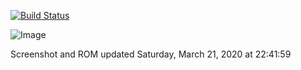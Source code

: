 [![Build Status](https://dev.azure.com/hxlnt/nes-pipeline/_apis/build/status/hxlnt.nes-pipeline?branchName=master)](https://dev.azure.com/hxlnt/nes-pipeline/_build/latest?definitionId=3&branchName=master)

![Image](https://raw.githubusercontent.com/hxlnt/nes-pipeline/master/build/screenshot.png)

Screenshot and ROM updated Saturday, March 21, 2020 at 22:41:59
